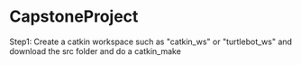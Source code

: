 # CapstoneProject

Step1: Create a catkin workspace such as "catkin_ws" or "turtlebot_ws" and download the src folder and do a catkin_make
